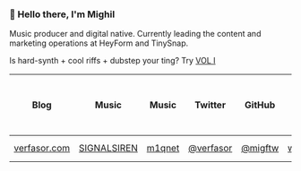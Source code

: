 ### 👋 Hello there, I'm Mighil
Music producer and digital native. Currently leading the content and marketing operations at HeyForm and TinySnap. 

Is hard-synth + cool riffs + dubstep your ting? Try [VOL I](https://signalsiren.bandcamp.com/album/vol-i) 


| Blog  |  Music|  Music |  Twitter |  GitHub |  wr8 | Now playing / recently played
|---|---|---|---|---|---|---|
| [verfasor.com](https://verfasor.com/) | [SIGNALSIREN](https://signalsiren.bandcamp.com/) | [m1qnet](https://m1qnet.bandcamp.com/) | [@verfasor](https://twitter.com/verfasor) | [@migftw](https://github.com/verfasor) | [wr8.in](https://wr8.in/) |  [![Spotify](https://spotify.verfasor.com/api/spotify?background_color=0d1117&border_color=ffffff)](https://open.spotify.com/user/26ebgs4j7j5r8bhfm8ag8ouuz) |
